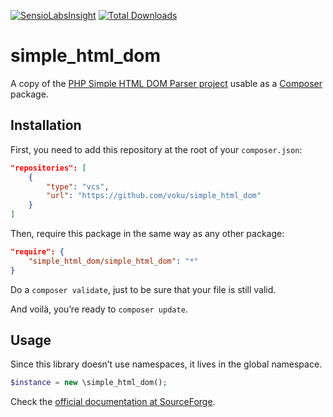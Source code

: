[![SensioLabsInsight](https://insight.sensiolabs.com/projects/be3e4851-272f-4499-9fc4-4b2704a43301/big.png)](https://insight.sensiolabs.com/projects/be3e4851-272f-4499-9fc4-4b2704a43301)
[![Total Downloads](https://poser.pugx.org/voku/simple_html_dom/downloads.svg)](https://packagist.org/packages/voku/simple_html_dom)


simple_html_dom
===============

A copy of the [PHP Simple HTML DOM Parser project](http://simplehtmldom.sourceforge.net/) usable as a [Composer](http://getcomposer.org/) package.

## Installation

First, you need to add this repository at the root of your `composer.json`:

```json
"repositories": [
    {
        "type": "vcs",
        "url": "https://github.com/voku/simple_html_dom"
    }
]
```

Then, require this package in the same way as any other package:

```json
"require": {
    "simple_html_dom/simple_html_dom": "*"
}
```

Do a `composer validate`, just to be sure that your file is still valid.

And voilà, you’re ready to `composer update`.

## Usage

Since this library doesn’t use namespaces, it lives in the global namespace.

```php
$instance = new \simple_html_dom();
```

Check the [official documentation at SourceForge](http://simplehtmldom.sourceforge.net/manual.htm).
